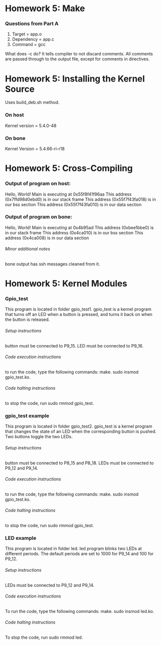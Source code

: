 # Homework 5: Make
### Questions from Part A
1. Target = app.o
2. Dependency = app.c
3. Command = gcc

What does -c do?  It tells compiler to not discard comments.  All comments are passed through to the output file, except for comments in directives.

# Homework 5: Installing the Kernel Source
Uses build_deb.sh method.
### On host
Kernel version = 5.4.0-48
### On bone
Kernel Version = 5.4.66-ri-r18

# Homework 5: Cross-Compiling

### Output of program on host:
Hello, World! Main is executing at 0x55f8f41f96aa
This address (0x7ffd98d0ebd0) is in our stack frame
This address (0x55f7f43fa018) is in our bss section
This address (0x55f7f43fa010) is in our data section

### Output of program on bone:
Hello, World! Main is executing at 0x4b95ad
This address (0xbee1bbe0) is in our stack frame
This address (0x4ca010) is in our bss section
This address (0x4ca008) is in our data section

###### Minor additional notes
bone output has ssh messages cleaned from it.

# Homework 5: Kernel Modules

### Gpio_test
This program is located in folder gpio_test1.
gpio_test is a kernel program that turns off an LED when a button is pressed, and turns it back on when the button is released.
###### Setup instructions
button must be connected to P9_15.
LED must be connected to P9_16.
###### Code execution instructions
to run the code, type the following commands:
make.
sudo insmod gpio_test.ko.
###### Code halting instructions
to stop the code, run sudo rmmod gpio_test.
### gpio_test example
This program is located in folder gpio_test2.
gpio_test is a kernel program that changes the state of an LED when the corresponding button is pushed.
Two buttons toggle the two LEDs.
###### Setup instructions
button must be connected to P8_15 and P8_18.
LEDs must be connected to P9_12 and P9_14.
###### Code execution instructions
to run the code, type the following commands:
make.
sudo insmod gpio_test.ko.
###### Code halting instructions
to stop the code, run sudo rmmod gpio_test.
### LED example
This program is located in folder led.
led program blinks two LEDs at different periods.
The default periods are set to 1000 for P9_14 and 100 for P9_12.
###### Setup instructions
LEDs must be connected to P9_12 and P9_14.
###### Code execution instructions
To run the code, type the following commands:
make.
sudo insmod led.ko.
###### Code halting instructions
To stop the code, run sudo rmmod led.

